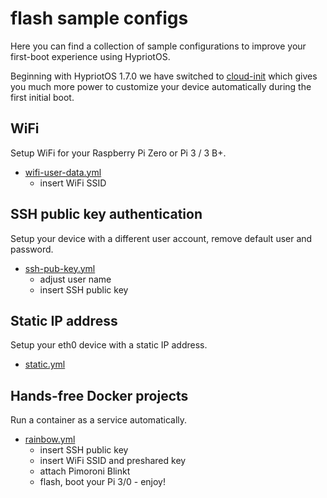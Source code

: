 # flash sample configs

Here you can find a collection of sample configurations to improve your
first-boot experience using HypriotOS.

Beginning with HypriotOS 1.7.0 we have switched to [cloud-init]() which gives you much more power to customize your device automatically during the first initial boot.

## WiFi

Setup WiFi for your Raspberry Pi Zero or Pi 3 / 3 B+.

* [wifi-user-data.yml](./wifi-user-data.yml)
  * insert WiFi SSID

## SSH public key authentication

Setup your device with a different user account, remove default user and password.

* [ssh-pub-key.yml](./ssh-pub-key.yml)
  * adjust user name
  * insert SSH public key

## Static IP address

Setup your eth0 device with a static IP address.

* [static.yml](./static.yml)

## Hands-free Docker projects

Run a container as a service automatically.

* [rainbow.yml](./rainbow.yml)
  * insert SSH public key
  * insert WiFi SSID and preshared key
  * attach Pimoroni Blinkt
  * flash, boot your Pi 3/0 - enjoy!
